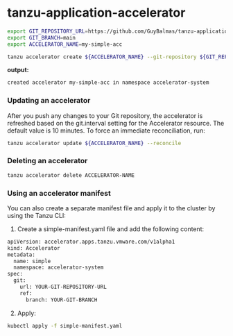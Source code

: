 # tanzu-application-accelerator

```bash
export GIT_REPOSITORY_URL=https://github.com/GuyBalmas/tanzu-application-accelerator.git
export GIT_BRANCH=main
export ACCELERATOR_NAME=my-simple-acc
```

```bash
tanzu accelerator create ${ACCELERATOR_NAME} --git-repository ${GIT_REPOSITORY_URL} --git-branch ${GIT_BRANCH}
```
**output:**
```bash
created accelerator my-simple-acc in namespace accelerator-system
```

### Updating an accelerator
After you push any changes to your Git repository, the accelerator is refreshed based on the git.interval setting for the Accelerator resource. The default value is 10 minutes. To force an immediate reconciliation, run:
```bash
tanzu accelerator update ${ACCELERATOR_NAME} --reconcile
```

### Deleting an accelerator
```bash
tanzu accelerator delete ACCELERATOR-NAME
```

### Using an accelerator manifest
You can also create a separate manifest file and apply it to the cluster by using the Tanzu CLI:

1. Create a simple-manifest.yaml file and add the following content:
```bash
apiVersion: accelerator.apps.tanzu.vmware.com/v1alpha1
kind: Accelerator
metadata:
  name: simple
  namespace: accelerator-system
spec:
  git:
    url: YOUR-GIT-REPOSITORY-URL
    ref:
      branch: YOUR-GIT-BRANCH
```
2. Apply:
```bash
kubectl apply -f simple-manifest.yaml
```
